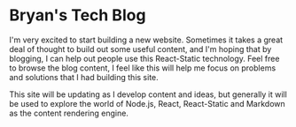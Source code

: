 # Bryan's Tech Blog

I'm very excited to start building a new website. Sometimes it takes a great deal of thought to build out some useful content, and I'm hoping that by blogging, I can help out people use this React-Static technology. Feel free to browse the blog content, I feel like this will help me focus on problems and solutions that I had building this site.

This site will be updating as I develop content and ideas, but generally it will be used to explore the world of Node.js, React, React-Static and Markdown as the content rendering engine.